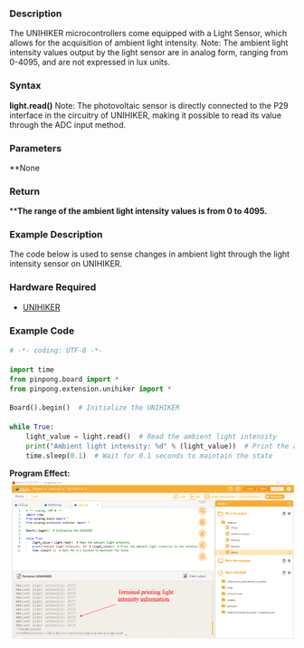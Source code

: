 ### **Description**
The UNIHIKER microcontrollers come equipped with a Light Sensor, which allows for the acquisition of ambient light intensity.
Note: The ambient light intensity values output by the light sensor are in analog form, ranging from 0-4095, and are not expressed in lux units.
### **Syntax**
**light.read()**
Note: The photovoltaic sensor is directly connected to the P29 interface in the circuitry of UNIHIKER, making it possible to read its value through the ADC input method.
### **Parameters**
**None 
### **Return**
****The range of the ambient light intensity values is from 0 to 4095.**
### **Example Description**
The code below is used to sense changes in ambient light through the light intensity sensor on UNIHIKER.
### **Hardware Required**

- [UNIHIKER](https://www.dfrobot.com/product-2691.html)
### **Example Code**
```python
# -*- coding: UTF-8 -*-

import time
from pinpong.board import *
from pinpong.extension.unihiker import *

Board().begin()  # Initialize the UNIHIKER

while True:
    light_value = light.read()  # Read the ambient light intensity
    print("Ambient light intensity: %d" % (light_value))  # Print the ambient light intensity to the terminal
    time.sleep(0.1)  # Wait for 0.1 seconds to maintain the state
```
**Program Effect:**
![image.png](img/3_Light_Sensor/1722825676701-ff85f0e5-8044-417e-a34a-287f27333449.png)
